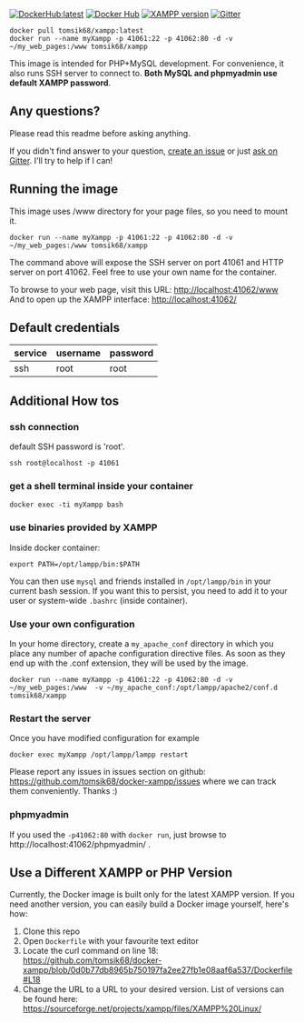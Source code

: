 [![DockerHub:latest](https://github.com/tomsik68/docker-xampp/workflows/Docker%20Image%20CI/badge.svg)](https://hub.docker.com/r/tomsik68/xampp) 
[![Docker Hub](https://img.shields.io/docker/pulls/tomsik68/xampp)](https://hub.docker.com/r/tomsik68/xampp)
[![XAMPP version](https://img.shields.io/badge/XAMPP-8.0.0-1abc9c.svg)](https://https://www.apachefriends.org/)  [![Gitter](https://badges.gitter.im/docker-xampp/community.svg)](https://gitter.im/docker-xampp/community?utm_source=badge&utm_medium=badge&utm_campaign=pr-badge) 

```
docker pull tomsik68/xampp:latest
docker run --name myXampp -p 41061:22 -p 41062:80 -d -v ~/my_web_pages:/www tomsik68/xampp
```

This image is intended for PHP+MySQL development. For convenience, it also runs SSH server to connect to. __Both MySQL and phpmyadmin use default XAMPP password__.

## Any questions?

Please read this readme before asking anything.

If you didn't find answer to your question, [create an issue](https://github.com/tomsik68/docker-xampp/issues) or just [ask on Gitter](https://gitter.im/docker-xampp/community). I'll try to help if I can!

## Running the image

This image uses /www directory for your page files, so you need to mount it.

```
docker run --name myXampp -p 41061:22 -p 41062:80 -d -v ~/my_web_pages:/www tomsik68/xampp
```
The command above will expose the SSH server on port 41061 and HTTP server on port 41062.
Feel free to use your own name for the container.

To browse to your web page, visit this URL: [http://localhost:41062/www](http://localhost:41062/www)
And to open up the XAMPP interface: [http://localhost:41062/](http://localhost:41062/)

## Default credentials

service | username | password
------- | -------- | ---------
ssh     | root     | root

## Additional How tos

### ssh connection

default SSH password is 'root'.

```
ssh root@localhost -p 41061
```

### get a shell terminal inside your container

```
docker exec -ti myXampp bash
```

### use binaries provided by XAMPP

Inside docker container:
```
export PATH=/opt/lampp/bin:$PATH
```
You can then use `mysql` and friends installed in `/opt/lampp/bin` in your current bash session. If you want this to persist, you need to add it to your user or system-wide `.bashrc` (inside container).

### Use your own configuration

In your home directory, create a `my_apache_conf` directory in which you place any number of apache configuration directive files. As soon as they end up with the .conf extension, they will be used by the image.

```
docker run --name myXampp -p 41061:22 -p 41062:80 -d -v ~/my_web_pages:/www  -v ~/my_apache_conf:/opt/lampp/apache2/conf.d tomsik68/xampp
```

### Restart the server

Once you have modified configuration for example
```
docker exec myXampp /opt/lampp/lampp restart
```
Please report any issues in issues section on github: https://github.com/tomsik68/docker-xampp/issues where we can track them conveniently. Thanks :)

### phpmyadmin

If you used the `-p41062:80` with `docker run`, just browse to http://localhost:41062/phpmyadmin/ .

## Use a Different XAMPP or PHP Version

Currently, the Docker image is built only for the latest XAMPP version. 
If you need another version, you can easily build a Docker image yourself, here's how:

1. Clone this repo
2. Open `Dockerfile` with your favourite text editor
3. Locate the curl command on line 18: https://github.com/tomsik68/docker-xampp/blob/0d0b77db8965b750197fa2ee27fb1e08aaf6a537/Dockerfile#L18
4. Change the URL to a URL to your desired version. List of versions can be found here: https://sourceforge.net/projects/xampp/files/XAMPP%20Linux/
